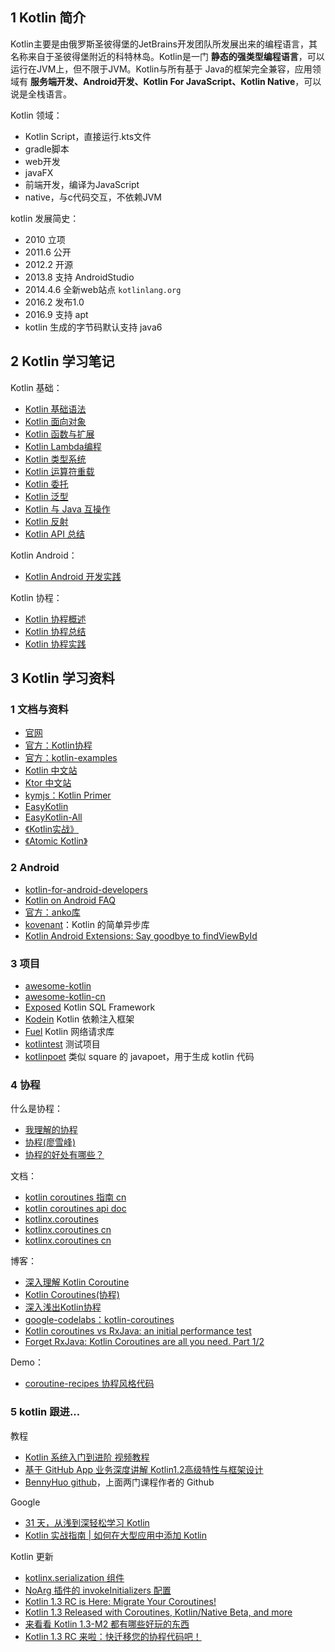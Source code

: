## 1 Kotlin 简介

Kotlin主要是由俄罗斯圣彼得堡的JetBrains开发团队所发展出来的编程语言，其名称来自于圣彼得堡附近的科特林岛。Kotlin是一门 **静态的强类型编程语言**，可以运行在JVM上，但不限于JVM。Kotlin与所有基于 Java的框架完全兼容，应用领域有 **服务端开发、Android开发、Kotlin For JavaScript、Kotlin Native**，可以说是全栈语言。

Kotlin 领域：

- Kotlin Script，直接运行.kts文件
- gradle脚本
- web开发
- javaFX
- 前端开发，编译为JavaScript
- native，与c代码交互，不依赖JVM

kotlin 发展简史：

- 2010 立项
- 2011.6 公开
- 2012.2 开源
- 2013.8 支持 AndroidStudio
- 2014.4.6 全新web站点 `kotlinlang.org`
- 2016.2 发布1.0
- 2016.9 支持 apt
- kotlin 生成的字节码默认支持 java6

## 2 Kotlin 学习笔记

Kotlin 基础：

- [Kotlin 基础语法](Kotlin01-基础语法.md)
- [Kotlin 面向对象](Kotlin02-面向对象.md)
- [Kotlin 函数与扩展](Kotlin03-函数与扩展.md)
- [Kotlin Lambda编程](Kotlin04-Lambda编程.md)
- [Kotlin 类型系统](Kotlin05-类型系统.md)
- [Kotlin 运算符重载](Kotlin06-运算符重载.md)
- [Kotlin 委托](Kotlin07-委托.md)
- [Kotlin 泛型](Kotlin08-泛型.md)
- [Kotlin 与 Java 互操作](Kotlin09-与Java互操作.md)
- [Kotlin 反射](Kotlin10-反射.md)
- [Kotlin API 总结](Kotlin-API总结.md)

Kotlin Android：

- [Kotlin Android 开发实践](Kotlin-Android-Practice.md)

Kotlin 协程：

- [Kotlin 协程概述](KotlinCoroutine01-Overview.md)
- [Kotlin 协程总结](KotlinCoroutine02-Summary.md)
- [Kotlin 协程实践](KotlinCoroutine03-Practice.md)

## 3 Kotlin 学习资料

### 1 文档与资料

- [官网](https://kotlinlang.org/)
- [官方：Kotlin协程](https://github.com/Kotlin/kotlinx.coroutines)
- [官方：kotlin-examples](https://github.com/JetBrains/kotlin-examples)
- [Kotlin 中文站](https://www.kotlincn.net/)
- [Ktor 中文站](https://ktor.kotlincn.net/)
- [kymjs：Kotlin Primer](https://kymjs.com/code/2017/02/03/01/)
- [EasyKotlin](https://github.com/JackChan1999/EasyKotlin)
- [EasyKotlin-All](https://github.com/EasyKotlin)
- [《Kotlin实战》](https://panxl6.gitbooks.io/kotlin-in-action-in-chinese/content/introduction.html)
- [《Atomic Kotlin》]((https://github.com/BruceEckel/AtomicKotlinExamples))

### 2 Android

- [kotlin-for-android-developers](https://wangjiegulu.gitbooks.io/kotlin-for-android-developers-zh/guan_yu_ben_shu.html)
- [Kotlin on Android FAQ](https://developer.android.com/kotlin/faq.html)
- [官方：anko库](https://github.com/Kotlin/anko)
- [kovenant](http://kovenant.komponents.nl/)：Kotlin 的简单异步库
- [Kotlin Android Extensions: Say goodbye to findViewById](https://antonioleiva.com/kotlin-android-extensions/)

### 3 项目

- [awesome-kotlin](https://github.com/KotlinBy/awesome-kotlin)
- [awesome-kotlin-cn](https://github.com/kymjs/awesome-kotlin-cn)
- [Exposed](https://github.com/JetBrains/Exposed) Kotlin SQL Framework
- [Kodein](https://github.com/SalomonBrys/Kodein/) Kotlin 依赖注入框架
- [Fuel](https://github.com/kittinunf/Fuel) Kotlin 网络请求库
- [kotlintest](https://github.com/kotlintest/kotlintest) 测试项目
- [kotlinpoet](https://github.com/square/kotlinpoet) 类似 square 的 javapoet，用于生成 kotlin 代码

### 4 协程

什么是协程：

- [我理解的协程](https://www.zybuluo.com/kuailezhishang/note/128823)
- [协程(廖雪峰)](http://www.liaoxuefeng.com/wiki/001374738125095c955c1e6d8bb493182103fac9270762a000/0013868328689835ecd883d910145dfa8227b539725e5ed000)
- [协程的好处有哪些？](https://www.zhihu.com/question/20511233/answer/24260355)

文档：

- [kotlin coroutines 指南 cn](https://www.kotlincn.net/docs/reference/coroutines.html)
- [kotlin coroutines api doc](https://kotlin.github.io/kotlinx.coroutines/kotlinx-coroutines-core/)
- [kotlinx.coroutines](https://github.com/Kotlin/kotlinx.coroutines)
- [kotlinx.coroutines cn](https://github.com/hltj/kotlinx.coroutines-cn)
- [kotlinx.coroutines cn](https://saplf.gitbooks.io/kotlinx-coroutines/content/)

博客：

- [深入理解 Kotlin Coroutine](https://blog.kotliner.cn/tags/Coroutine/)
- [Kotlin Coroutines(协程)](https://blog.dreamtobe.cn/kotlin-coroutines/)
- [深入浅出Kotlin协程](https://cloud.tencent.com/developer/article/1334825)
- [google-codelabs：kotlin-coroutines](https://codelabs.developers.google.com/codelabs/kotlin-coroutines/#0)
- [Kotlin coroutines vs RxJava: an initial performance test](https://proandroiddev.com/kotlin-coroutines-vs-rxjava-an-initial-performance-test-68160cfc6723)
- [Forget RxJava: Kotlin Coroutines are all you need. Part 1/2](https://proandroiddev.com/forget-rxjava-kotlin-coroutines-are-all-you-need-part-1-2-4f62ecc4f99b)

Demo：

- [coroutine-recipes 协程风格代码](https://github.com/dmytrodanylyk/coroutine-recipes)

### 5 kotlin 跟进...

教程

- [Kotlin 系统入门到进阶 视频教程](http://coding.imooc.com/class/108.html)
- [基于 GitHub App 业务深度讲解 Kotlin1.2高级特性与框架设计](https://coding.imooc.com/class/232.html)
- [BennyHuo github](https://github.com/enbandari)，上面两门课程作者的 Github

Google

- [31 天，从浅到深轻松学习 Kotlin](https://mp.weixin.qq.com/s?__biz=MzAwODY4OTk2Mg==&mid=2652046391&idx=1&sn=46efa48076a4533f355af6351b76c012&chksm=808ca472b7fb2d64afc89edf6beba1540e5a6ff49ad6346bd5d72b3957fa5f9323e07b8aab03&mpshare=1&scene=1&srcid=0615eHvcY8XijqYM5CH09baV#rd)
- [Kotlin 实战指南 | 如何在大型应用中添加 Kotlin](https://mp.weixin.qq.com/s?__biz=MzAwODY4OTk2Mg==&mid=2652047413&idx=1&sn=d8b248868406fc641b8a11ccc16807a5&scene=21#wechat_redirect)

Kotlin 更新

- [kotlinx.serialization 组件](https://discuss.kotliner.cn/t/topic/226)
- [NoArg 插件的 invokeInitializers 配置](https://mp.weixin.qq.com/s/0mEpsYfOrZDUdIoeKkL1xg)
- [Kotlin 1.3 RC is Here: Migrate Your Coroutines!](https://blog.jetbrains.com/kotlin/2018/09/kotlin-1-3-rc-is-here-migrate-your-coroutines/)
- [Kotlin 1.3 Released with Coroutines, Kotlin/Native Beta, and more](https://blog.jetbrains.com/kotlin/2018/10/kotlin-1-3/)
- [来看看 Kotlin 1.3-M2 都有哪些好玩的东西](https://mp.weixin.qq.com/s?__biz=MzIzMTYzOTYzNA==&mid=2247484229&idx=1&sn=39328734a73ce7033f017fdc9b0dd3a8&chksm=e8a05c78dfd7d56ebdbdce91ba8291f3678de02e522dc6f47118e01cce5335e0593c68441cf0&mpshare=1&scene=1&srcid=0917x8zBcvTHH1gFHLsD6HEI#rd)
- [Kotlin 1.3 RC 来啦：快迁移您的协程代码吧！](https://mp.weixin.qq.com/s/tYkPr6dKJA0HEAlSZ0CLkg)

